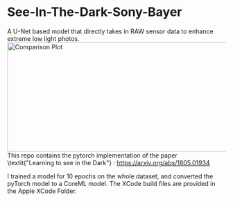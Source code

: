 # See-In-The-Dark-Sony-Bayer
A U-Net based model that directly takes in RAW sensor data to enhance extreme low light photos.
<img width="990" height="252" alt="Comparison Plot" src="https://github.com/user-attachments/assets/58feba8f-70cd-4014-ba47-3ec0e904aad8" />
This repo contains the pytorch implementation of the paper \textit{"Learning to see in the Dark"} : https://arxiv.org/abs/1805.01934

I trained a model for 10 epochs on the whole dataset, and converted the pyTorch model to a CoreML model. The XCode build files are provided in the Apple XCode Folder.
